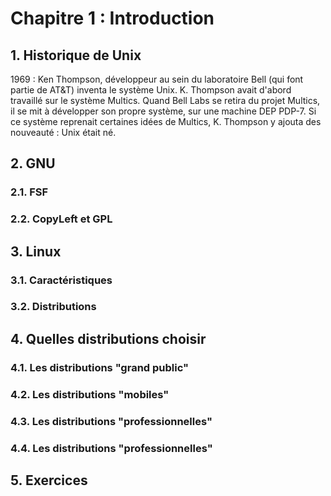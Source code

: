 # Chapitre 1 : Introduction

## 1. Historique de Unix

1969 : Ken Thompson, développeur au sein du laboratoire Bell (qui font partie de AT&T) inventa le système Unix.
K. Thompson avait d'abord travaillé sur le système Multics. 
Quand Bell Labs se retira du projet Multics, il se mit à développer son propre système, sur une machine DEP PDP-7.
Si ce système reprenait certaines idées de Multics, K. Thompson y ajouta des nouveauté : Unix était né.

## 2. GNU
### 2.1. FSF
### 2.2. CopyLeft et GPL

## 3. Linux
### 3.1. Caractéristiques
### 3.2. Distributions

## 4. Quelles distributions choisir
### 4.1. Les distributions "grand public"
### 4.2. Les distributions "mobiles"
### 4.3. Les distributions "professionnelles"
### 4.4. Les distributions "professionnelles"

## 5. Exercices
